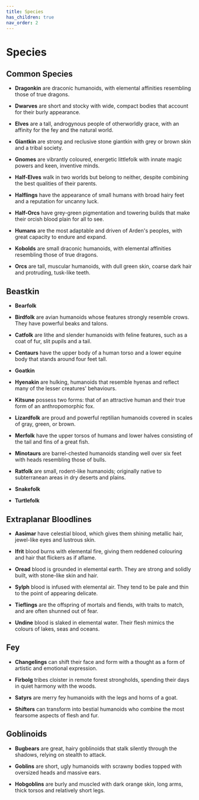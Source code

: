 ```yaml
---
title: Species
has_children: true
nav_order: 2
---
```


# Species

## Common Species
* **Dragonkin** are draconic humanoids, with elemental affinities resembling those of true dragons.

* **Dwarves** are short and stocky with wide, compact bodies that account for their burly appearance.

* **Elves** are a tall, androgynous people of otherworldly grace, with an affinity for the fey and the natural world.

* **Giantkin** are strong and reclusive stone giantkin with grey or brown skin and a tribal society.

* **Gnomes** are vibrantly coloured, energetic littlefolk with innate magic powers and keen, inventive minds.

* **Half-Elves** walk in two worlds but belong to neither, despite combining the best qualities of their parents.

* **Halflings** have the appearance of small humans with broad hairy feet and a reputation for uncanny luck.

* **Half-Orcs** have grey-green pigmentation and towering builds that make their orcish blood plain for all to see.

* **Humans** are the most adaptable and driven of Arden's peoples, with great capacity to endure and expand.

* **Kobolds** are small draconic humanoids, with elemental affinities resembling those of true dragons.

* **Orcs** are tall, muscular humanoids, with dull green skin, coarse dark hair and protruding, tusk-like teeth.

## Beastkin
* **Bearfolk**

* **Birdfolk** are avian humanoids whose features strongly resemble crows. They have powerful beaks and talons.

* **Catfolk** are lithe and slender humanoids with feline features, such as a coat of fur, slit pupils and a tail. 

* **Centaurs** have the upper body of a human torso and a lower equine body that stands around four feet tall.

* **Goatkin** 

* **Hyenakin** are hulking, humanoids that resemble hyenas and reflect many of the lesser creatures' behaviours.

* **Kitsune** possess two forms: that of an attractive human and their true form of an anthropomorphic fox.

* **Lizardfolk** are proud and powerful reptilian humanoids covered in scales of gray, green, or brown.

* **Merfolk** have the upper torsos of humans and lower halves consisting of the tail and fins of a great fish.

* **Minotaurs** are barrel-chested humanoids standing well over six feet with heads resembling those of bulls.

* **Ratfolk** are small, rodent-like humanoids; originally native to subterranean areas in dry deserts and plains.

* **Snakefolk**

* **Turtlefolk**

## Extraplanar Bloodlines
* **Aasimar** have celestial blood, which gives them shining metallic hair, jewel-like eyes and lustrous skin.

* **Ifrit** blood burns with elemental fire, giving them reddened colouring and hair that flickers as if aflame.

* **Oread** blood is grounded in elemental earth. They are strong and solidly built, with stone-like skin and hair.

* **Sylph** blood is infused with elemental air. They tend to be pale and thin to the point of appearing delicate.

* **Tieflings** are the offspring of mortals and fiends, with traits to match, and are often shunned out of fear.

* **Undine** blood is slaked in elemental water. Their flesh mimics the colours of lakes, seas and oceans.

## Fey
* **Changelings** can shift their face and form with a thought as a form of artistic and emotional expression.

* **Firbolg** tribes cloister in remote forest strongholds, spending their days in quiet harmony with the woods.

* **Satyrs** are merry fey humanoids with the legs and horns of a goat.

* **Shifters** can transform into bestial humanoids who combine the most fearsome aspects of flesh and fur.

## Goblinoids
* **Bugbears** are great, hairy goblinoids that stalk silently through the shadows, relying on stealth to attack.

* **Goblins** are short, ugly humanoids with scrawny bodies topped with oversized heads and massive ears.

* **Hobgoblins** are burly and muscled with dark orange skin, long arms, thick torsos and relatively short legs.
